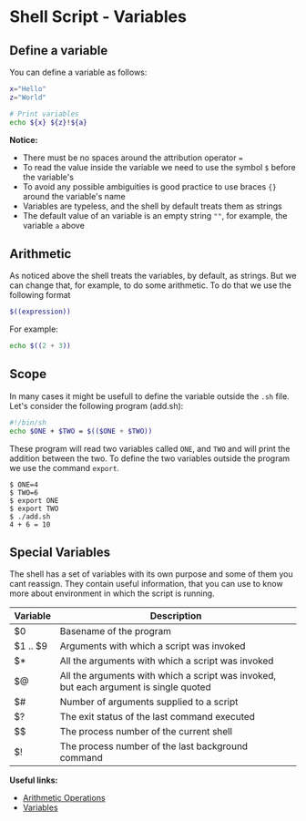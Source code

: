 # Shell Script - Variables

## Define a variable

You can define a variable as follows:

```bash
x="Hello"
z="World"

# Print variables
echo ${x} ${z}!${a}
``` 

**Notice:**

* There must be no spaces around the attribution operator `=`
* To read the value inside the variable we need to use the symbol `$` before the variable's 
* To avoid any possible ambiguities is good practice to use braces `{}` around the variable's name
* Variables are typeless, and the shell by default treats them as strings
* The default value of an variable is an empty string `""`, for example, the variable `a` above

## Arithmetic

As noticed above the shell treats the variables, by default, as strings. But we can change that, for example, to do some arithmetic. To do that we use the following format

```bash
$((expression))
```

For example:

```bash
echo $((2 + 3))
```

## Scope

In many cases it might be usefull to define the variable outside the `.sh` file. Let's consider the following program (add.sh):

```bash
#!/bin/sh
echo $ONE + $TWO = $(($ONE + $TWO))
```

These program will read two variables called `ONE`, and `TWO` and  will print the addition between the two. To define the two variables outside the program we use the command `export`.

```shell
$ ONE=4
$ TWO=6
$ export ONE
$ export TWO
$ ./add.sh
4 + 6 = 10
```

## Special Variables

The shell has a set of variables with its own purpose and some of them you cant reassign. They contain useful information, that you can use to know more about environment in which the script is running.

| Variable | Description |
| ------- | ----------- |
| $0  | Basename of the program |
| $1 .. $9 | Arguments with which a script was invoked |
| $* | All the arguments with which a script was invoked |
| $@ | All the arguments with which a script was invoked, but each argument is single quoted |
| $# | Number of arguments supplied to a script |
| $? | The exit status of the last command executed |
| $$ | The process number of the current shell |
| $! | The process number of the last background command |


**Useful links:**

* [Arithmetic Operations](https://bash.cyberciti.biz/guide/Perform_arithmetic_operations)
* [Variables](https://www.shellscript.sh/variables1.html)